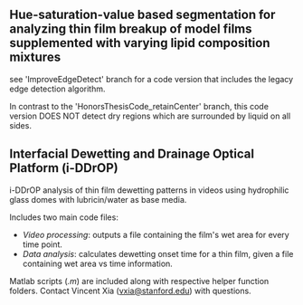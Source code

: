## Hue-saturation-value based segmentation for analyzing thin film breakup of model films supplemented with varying lipid composition mixtures
see 'ImproveEdgeDetect' branch for a code version that includes the legacy edge detection algorithm.

In contrast to the 'HonorsThesisCode_retainCenter' branch, this code version DOES NOT detect dry regions which are surrounded by liquid on all sides.


## Interfacial Dewetting and Drainage Optical Platform (i-DDrOP)

i-DDrOP analysis of thin film dewetting patterns in videos using hydrophilic glass domes with lubricin/water as base media. 

Includes two main code files:
- *Video processing*: outputs a file containing the film's wet area for every time point.
- *Data analysis*: calculates dewetting onset time for a thin film, given a file containing wet area vs time information.

Matlab scripts (*.m*) are included along with respective helper function folders. Contact Vincent Xia (vxia@stanford.edu) with questions.

